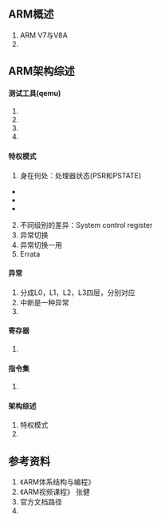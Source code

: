 ## ARM概述
1. ARM V7与V8A
2. 

## ARM架构综述

#### 测试工具(qemu)
1. 
2. 
3. 
4. 

#### 特权模式
1. 身在何处：处理器状态(PSR和PSTATE)
* 
* 
* 
2. 不同级别的差异：System control register
3. 异常切换 
4. 异常切换一用
5. Errata

#### 异常
1. 分成L0，L1，L2，L3四层，分别对应
2. 中断是一种异常
3. 

#### 寄存器
1. 

#### 指令集
1. 

#### 架构综述
1. 特权模式
2. 

## 参考资料
1. 《ARM体系结构与编程》
2. 《ARM视频课程》 张健
3. 官方文档路径
4. 
